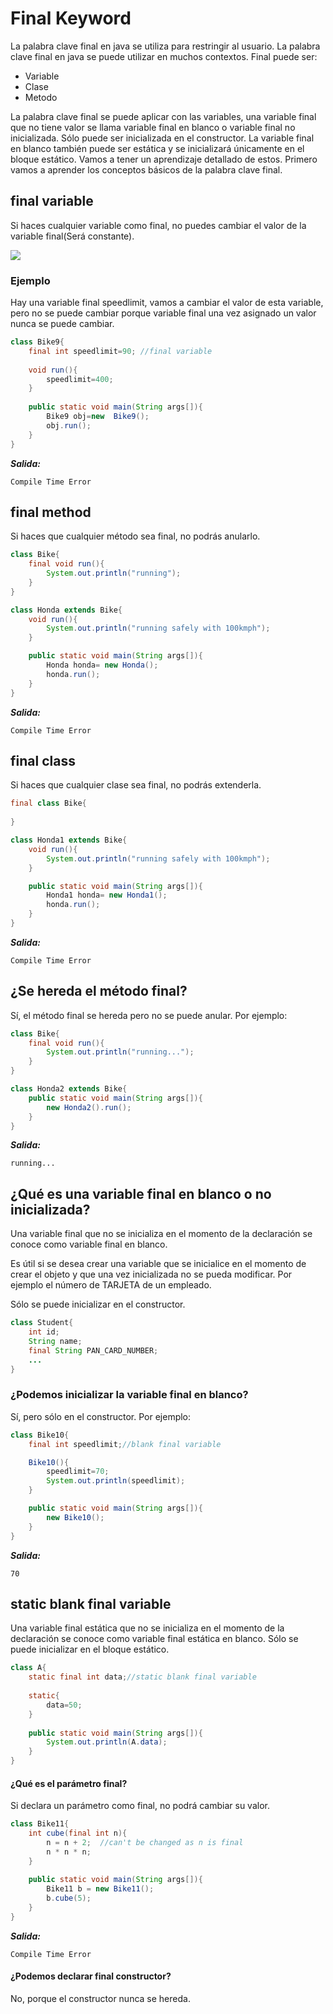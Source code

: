 # Final Keyword

La palabra clave final en java se utiliza para restringir al usuario. La palabra clave final en java se puede utilizar en muchos contextos. Final puede ser:

- Variable
- Clase
- Metodo

La palabra clave final se puede aplicar con las variables, una variable final que no tiene valor se llama variable final en blanco o variable final no inicializada. Sólo puede ser inicializada en el constructor. La variable final en blanco también puede ser estática y se inicializará únicamente en el bloque estático. Vamos a tener un aprendizaje detallado de estos. Primero vamos a aprender los conceptos básicos de la palabra clave final.

## final variable

Si haces cualquier variable como final, no puedes cambiar el valor de la variable final(Será constante).

![](https://static.javatpoint.com/images/core/final.jpg)

### Ejemplo

Hay una variable final speedlimit, vamos a cambiar el valor de esta variable, pero no se puede cambiar porque variable final una vez asignado un valor nunca se puede cambiar.

```java
class Bike9{
    final int speedlimit=90; //final variable  
    
    void run(){
        speedlimit=400;
    }
    
    public static void main(String args[]){
        Bike9 obj=new  Bike9();
        obj.run();
    }
}
```

***Salida:***

```text
Compile Time Error
```

## final method

Si haces que cualquier método sea final, no podrás anularlo.

```java
class Bike{
    final void run(){
        System.out.println("running");
    }
}

class Honda extends Bike{
    void run(){
        System.out.println("running safely with 100kmph");
    }

    public static void main(String args[]){
        Honda honda= new Honda();
        honda.run();
    }
}
```

***Salida:***

```text
Compile Time Error
```

## final class

Si haces que cualquier clase sea final, no podrás extenderla.

```java
final class Bike{
    
}

class Honda1 extends Bike{
    void run(){
        System.out.println("running safely with 100kmph");
    }

    public static void main(String args[]){
        Honda1 honda= new Honda1();
        honda.run();
    }
}
```

***Salida:***

```text
Compile Time Error
```

## ¿Se hereda el método final?

Sí, el método final se hereda pero no se puede anular. Por ejemplo:

```java
class Bike{
    final void run(){
        System.out.println("running...");
    }
}

class Honda2 extends Bike{
    public static void main(String args[]){
        new Honda2().run();
    }
}
```

***Salida:***

```text
running...
```

## ¿Qué es una variable final en blanco o no inicializada?

Una variable final que no se inicializa en el momento de la declaración se conoce como variable final en blanco.

Es útil si se desea crear una variable que se inicialice en el momento de crear el objeto y que una vez inicializada no se pueda modificar. Por ejemplo el número de TARJETA de un empleado.

Sólo se puede inicializar en el constructor.

```java
class Student{
    int id;
    String name;
    final String PAN_CARD_NUMBER;  
    ...
}
```

### ¿Podemos inicializar la variable final en blanco?

Sí, pero sólo en el constructor. Por ejemplo:

```java
class Bike10{
    final int speedlimit;//blank final variable  

    Bike10(){
        speedlimit=70;
        System.out.println(speedlimit);
    }

    public static void main(String args[]){
        new Bike10();
    }
}
```

***Salida:***

```text
70
```

## static blank final variable

Una variable final estática que no se inicializa en el momento de la declaración se conoce como variable final estática en blanco. Sólo se puede inicializar en el bloque estático.

```java
class A{
    static final int data;//static blank final variable  
    
    static{ 
        data=50;
    }
    
    public static void main(String args[]){
        System.out.println(A.data);
    }
}
```

#### ¿Qué es el parámetro final?

Si declara un parámetro como final, no podrá cambiar su valor.

```java
class Bike11{
    int cube(final int n){
        n = n + 2;  //can't be changed as n is final  
        n * n * n;
    }
    
    public static void main(String args[]){
        Bike11 b = new Bike11();
        b.cube(5);
    }
}
```

***Salida:***

```text
Compile Time Error
```

#### ¿Podemos declarar final constructor?

No, porque el constructor nunca se hereda.
